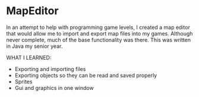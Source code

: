 # MapEditor
In an attempt to help with programming game levels, I created a map editor that would allow me to import and export map files into my games. Although never complete, much of the base functionality was there. This was written in Java my senior year.

WHAT I LEARNED:
- Exporting and importing files
- Exporting objects so they can be read and saved properly
- Sprites
- Gui and graphics in one window
